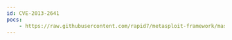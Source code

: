```yaml
---
id: CVE-2013-2641
pocs:
    - https://raw.githubusercontent.com/rapid7/metasploit-framework/master/modules/auxiliary/admin/http/sophos_wpa_traversal.rb
---
```

